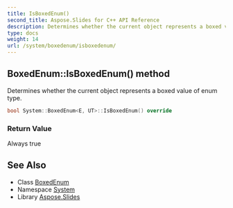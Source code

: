 ```yaml
---
title: IsBoxedEnum()
second_title: Aspose.Slides for C++ API Reference
description: Determines whether the current object represents a boxed value of enum type.
type: docs
weight: 14
url: /system/boxedenum/isboxedenum/
---
```

## BoxedEnum::IsBoxedEnum() method


Determines whether the current object represents a boxed value of enum type.

```cpp
bool System::BoxedEnum<E, UT>::IsBoxedEnum() override
```


### Return Value

Always true

## See Also

* Class [BoxedEnum](../)
* Namespace [System](../../)
* Library [Aspose.Slides](../../../)
